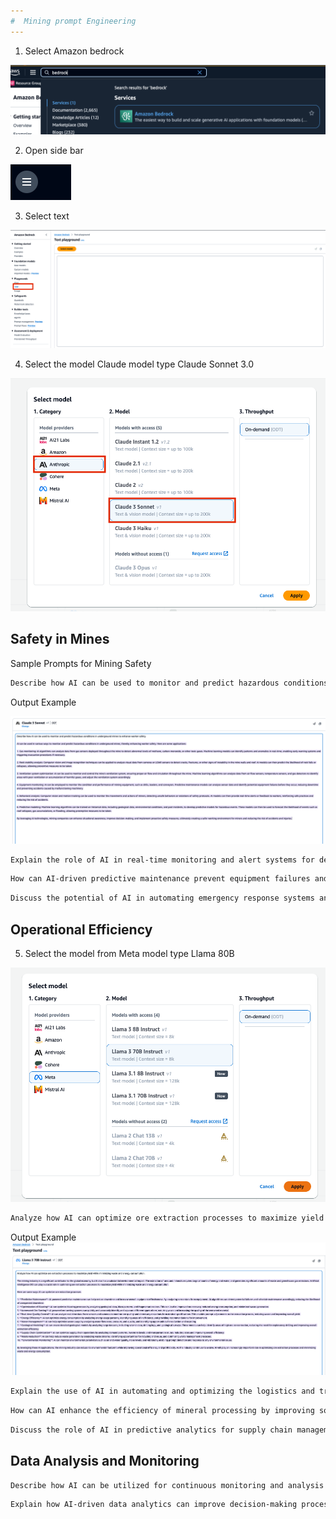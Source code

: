 ```yaml
---
#  Mining prompt Engineering
---
```

1. Select Amazon bedrock

![Screenshot for bedrock.](https://github.com/kaveerh/bedrock-mining-demo/blob/main/static/IndustryPrompts/Selectbedrock.png)



2. Open side bar

![Open side bar](https://github.com/kaveerh/bedrock-mining-demo/blob/main/static/IndustryPrompts/selectsidepanel.png)


3. Select text

![Select chat](https://github.com/kaveerh/bedrock-mining-demo/blob/main/static/IndustryPrompts/selecttext.png)



4. Select the model Claude  model type Claude Sonnet 3.0

![Select model claude Sonnet](https://github.com/kaveerh/bedrock-mining-demo/blob/main/static/IndustryPrompts/selectclaudemodel.png)




## Safety in Mines

Sample Prompts for Mining Safety

```bash
Describe how AI can be used to monitor and predict hazardous conditions in underground mines to enhance worker safety.
```

Output Example 

![Select model claude Sonnet Output](https://github.com/kaveerh/bedrock-mining-demo/blob/main/static/IndustryPrompts/Claude-out-screen.png)



```bash
Explain the role of AI in real-time monitoring and alert systems for detecting gas leaks and other dangerous emissions in mining operations.
```


```bash
How can AI-driven predictive maintenance prevent equipment failures and reduce the risk of accidents in mining operations?
```

```bash
Discuss the potential of AI in automating emergency response systems and evacuation plans in mining sites.
```


## Operational Efficiency

5. Select the model from Meta model type Llama 80B


![Select model claude Sonnet Output](https://github.com/kaveerh/bedrock-mining-demo/blob/main/static/IndustryPrompts/selectllama80b.png)


```bash
Analyze how AI can optimize ore extraction processes to maximize yield while minimizing waste and energy consumption.
```

Output Example 
![Select model claude Sonnet Output](https://github.com/kaveerh/bedrock-mining-demo/blob/main/static/IndustryPrompts/llama-out-screen.png)



```bash
Explain the use of AI in automating and optimizing the logistics and transportation of mined materials.
```

```bash
How can AI enhance the efficiency of mineral processing by improving sorting, crushing, and grinding operations?
```

```bash
Discuss the role of AI in predictive analytics for supply chain management in the mining industry.
```


## Data Analysis and Monitoring


```bash
Describe how AI can be utilized for continuous monitoring and analysis of environmental impacts in mining areas.
```

```bash
Explain how AI-driven data analytics can improve decision-making processes in mine planning and resource allocation.
```

